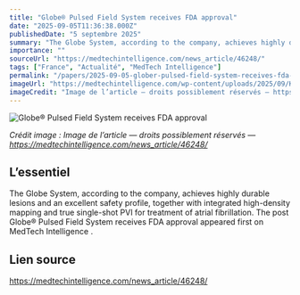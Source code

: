 ```yaml
---
title: "Globe® Pulsed Field System receives FDA approval"
date: "2025-09-05T11:36:38.000Z"
publishedDate: "5 septembre 2025"
summary: "The Globe System, according to the company, achieves highly durable lesions and an excellent safety profile, together with integrated high-density mapping and true single-shot PVI for treatment of atrial fibrillation. The post Globe® Pulsed Field System receives FDA&nbsp;approval appeared first on MedTech Intelligence ."
importance: ""
sourceUrl: "https://medtechintelligence.com/news_article/46248/"
tags: ["France", "Actualité", "MedTech Intelligence"]
permalink: "/papers/2025-09-05-glober-pulsed-field-system-receives-fda-approval"
imageUrl: "https://medtechintelligence.com/wp-content/uploads/2025/09/Kardium_Globe_array_deployed-scaled.jpg"
imageCredit: "Image de l’article — droits possiblement réservés — https://medtechintelligence.com/news_article/46248/"
---
```


![Globe® Pulsed Field System receives FDA approval](https://medtechintelligence.com/wp-content/uploads/2025/09/Kardium_Globe_array_deployed-scaled.jpg)

*Crédit image : Image de l’article — droits possiblement réservés — https://medtechintelligence.com/news_article/46248/*

## L’essentiel

The Globe System, according to the company, achieves highly durable lesions and an excellent safety profile, together with integrated high-density mapping and true single-shot PVI for treatment of atrial fibrillation. The post Globe® Pulsed Field System receives FDA&nbsp;approval appeared first on MedTech Intelligence .

## Lien source

https://medtechintelligence.com/news_article/46248/
